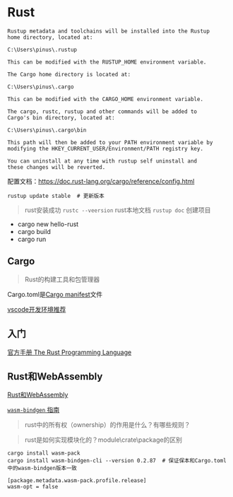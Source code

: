 # Rust

```text
Rustup metadata and toolchains will be installed into the Rustup
home directory, located at:

C:\Users\pinus\.rustup

This can be modified with the RUSTUP_HOME environment variable.

The Cargo home directory is located at:

C:\Users\pinus\.cargo

This can be modified with the CARGO_HOME environment variable.

The cargo, rustc, rustup and other commands will be added to
Cargo's bin directory, located at:

C:\Users\pinus\.cargo\bin

This path will then be added to your PATH environment variable by
modifying the HKEY_CURRENT_USER/Environment/PATH registry key.

You can uninstall at any time with rustup self uninstall and
these changes will be reverted.
```

配置文档：https://doc.rust-lang.org/cargo/reference/config.html


```shell
rustup update stable  # 更新版本 
```

> rust安装成功  `rustc --veersion`
> rust本地文档  `rustup doc`
> 创建项目
- cargo new hello-rust
- cargo build
- cargo run

## Cargo
> Rust的构建工具和包管理器

Cargo.toml是[Cargo manifest](https://doc.rust-lang.org/cargo/reference/manifest.html)文件

[vscode开发环境推荐](https://www.duidaima.com/Group/Topic/Rust/18060)

## 入门

[官方手册 The Rust Programming Language](https://doc.rust-lang.org/book/)

## Rust和WebAssembly

[Rust和WebAssembly](https://wasm.rust-lang.net.cn/docs/book/introduction.html)

[`wasm-bindgen` 指南](https://wasm.rust-lang.net.cn/docs/wasm-bindgen/introduction.html)

> rust中的所有权（ownership）的作用是什么？有哪些规则？

> rust是如何实现模块化的？module\crate\package的区别

> 

```shell
cargo install wasm-pack
cargo install wasm-bindgen-cli --version 0.2.87  # 保证保本和Cargo.toml中的wasm-bindgen版本一致
```

```text
[package.metadata.wasm-pack.profile.release]
wasm-opt = false
```

